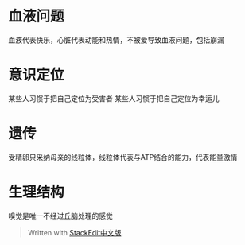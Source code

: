 
# 血液问题
血液代表快乐，心脏代表动能和热情，不被爱导致血液问题，包括崩漏

# 意识定位
某些人习惯于把自己定位为受害者
某些人习惯于把自己定位为幸运儿


# 遗传
受精卵只采纳母亲的线粒体，线粒体代表与ATP结合的能力，代表能量激情

# 生理结构
嗅觉是唯一不经过丘脑处理的感觉

> Written with [StackEdit中文版](https://stackedit.cn/).
<!--stackedit_data:
eyJoaXN0b3J5IjpbLTE5MDQ3ODk3NTBdfQ==
-->
